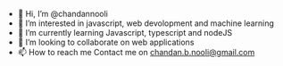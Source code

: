 - 👋 Hi, I’m @chandannooli
- 👀 I’m interested in javascript, web devolopment and machine learning
- 🌱 I’m currently learning Javascript, typescript and nodeJS
- 💞️ I’m looking to collaborate on web applications 
- 📫 How to reach me Contact me on chandan.b.nooli@gmail.com

<!---
chandannooli/chandannooli is a ✨ special ✨ repository because its `README.md` (this file) appears on your GitHub profile.
You can click the Preview link to take a look at your changes.
--->

